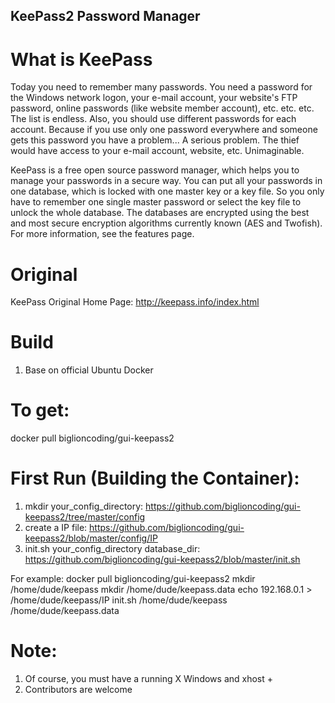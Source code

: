 KeePass2 Password Manager
----------------------

# What is KeePass
Today you need to remember many passwords. You need a password for the Windows network logon, your e-mail account, your website's FTP password, online passwords (like website member account), etc. etc. etc. The list is endless. Also, you should use different passwords for each account. Because if you use only one password everywhere and someone gets this password you have a problem... A serious problem. The thief would have access to your e-mail account, website, etc. Unimaginable.

KeePass is a free open source password manager, which helps you to manage your passwords in a secure way. You can put all your passwords in one database, which is locked with one master key or a key file. So you only have to remember one single master password or select the key file to unlock the whole database. The databases are encrypted using the best and most secure encryption algorithms currently known (AES and Twofish). For more information, see the features page. 

# Original
KeePass Original Home Page: http://keepass.info/index.html

# Build
1. Base on official Ubuntu Docker

# To get:
docker pull biglioncoding/gui-keepass2


# First Run (Building the Container):
1. mkdir your_config_directory: https://github.com/biglioncoding/gui-keepass2/tree/master/config  
2. create a IP file: https://github.com/biglioncoding/gui-keepass2/blob/master/config/IP
2. init.sh your_config_directory database_dir: https://github.com/biglioncoding/gui-keepass2/blob/master/init.sh

For example:
docker pull biglioncoding/gui-keepass2
mkdir /home/dude/keepass
mkdir /home/dude/keepass.data
echo 192.168.0.1 > /home/dude/keepass/IP
init.sh /home/dude/keepass /home/dude/keepass.data

# Note:
1. Of course, you must have a running X Windows and xhost + 
2. Contributors are welcome

